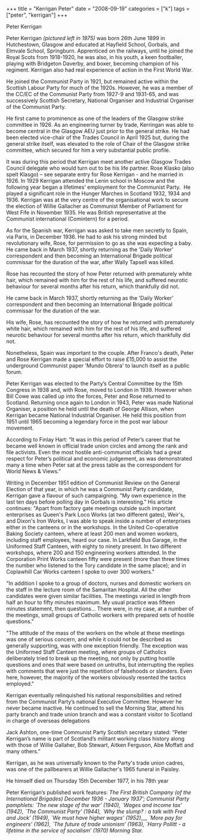 +++
title = "Kerrigan Peter"
date = "2008-09-19"
categories = ["k"]
tags = ["peter", "kerrigan"]
+++

Peter Kerrigan

Peter Kerrigan _(pictured left in 1975)_ was born 26th June 1899 in Hutchestown, Glasgow and educated at Hayfield School, Gorbals, and Elmvale School, Springburn. Apprenticed on the railways, until he joined the Royal Scots from 1918-1920, he was also, in his youth, a keen footballer, playing with Bridgeton Daverby, and boxer, becoming champion of his regiment. Kerrigan also had real experience of action in the First World War.

He joined the Communist Party in 1921, but remained active within the Scottish Labour Party for much of the 1920s. However, he was a member of the CC/EC of the Communist Party from 1927-9 and 1931-65, and was successively Scottish Secretary, National Organiser and Industrial Organiser of the Communist Party.

He first came to prominence as one of the leaders of the Glasgow strike committee in 1926. As an engineering turner by trade, Kerringan was able to become central in the Glasgow AEU just prior to the general strike. He had been elected vice-chair of the Trades Council in April 1925 but, during the general strike itself, was elevated to the role of Chair of the Glasgow strike committee, which secured for him a very substantial public profile.

It was during this period that Kerrigan meet another active Glasgow Trades Council delegate who would turn out to be his life partner. Rose Klasko (also spelt Klasgo) – see separate entry for Rose Kerrigan - and he married in 1926. In 1929 Kerrigan attended the Lenin school in Moscow and the following year began a lifetimes’ employment for the Communist Party.  He played a significant role in the Hunger Marches in Scotland 1932, 1934 and 1936. Kerrigan was at the very centre of the organisational work to secure the election of Willie Gallacher as Communist Member of Parliament for West Fife in November 1935. He was British representative at the Communist international (Comintern) for a period. 

As for the Spanish war, Kerrigan was asked to take men secretly to Spain, via Paris, in December 1936. He had to ask his strong minded but revolutionary wife, Rose, for permission to go as she was expecting a baby. He came back in March 1937, shortly returning as the 'Daily Worker' correspondent and then becoming an International Brigade political commissar for the duration of the war, after Wally Tapsell was killed.

Rose has recounted the story of how Peter returned with prematurely white hair, which remained with him for the rest of his life, and suffered neurotic behaviour for several months after his return, which thankfully did not. 

He came back in March 1937, shortly returning as the 'Daily Worker' correspondent and then becoming an International Brigade political commissar for the duration of the war.

His wife, Rose, has recounted the story of how he returned with prematurely white hair, which remained with him for the rest of his life, and suffered neurotic behaviour for several months after his return, which thankfully did not.

Nonetheless, Spain was important to the couple. After Franco's death, Peter and Rose Kerrigan made a special effort to raise £15,000 to assist the underground Communist paper 'Mundo Obrera' to launch itself as a public forum.

Peter Kerrigan was elected to the Party’s Central Committee by the 15th Congress in 1938 and, with Rose, moved to London in 1939. However when Bill Cowe was called up into the forces, Peter and Rose returned to Scotland. Returning once again to London in 1943, Peter was made National Organiser, a position he held until the death of George Allison, when Kerrigan became National Industrial Organiser. He held this position from 1951 until 1965 becoming a legendary force in the post war labour movement.

According to Finlay Hart: “It was in this period of Peter’s career that he became well known in official trade union circles and among the rank and file activists. Even the most hostile anti-communist officials had a great respect for Peter’s political and economic judgement, as was demonstrated many a time when Peter sat at the press table as the correspondent for World News & Views.”

Writing in December 1951 edition of Communist Review on the General Election of that year, in which he was a Communist Party candidate, Kerrigan gave a flavour of such campaigning. "My own experience in the last ten days before polling day in Gorbals is interesting." His article continues: "Apart from factory gate meetings outside such important enterprises as Queen's Park Loco Works (at two different gates), Weir's, and Dixon's Iron Works, I was able to speak inside a number of enterprises either in the canteens or in the workshops. In the United Co-operative Baking Society canteen, where at least 200 men and women workers, including staff employees, heard our case. In Larkfield Bus Garage, in the Uniformed Staff Canteen, with eighty to ninety present. In two different workshops, where 200 and 150 engineering workers attended. In the Corporation Print Works canteen fifty were present (more than three times the number who listened to the Tory candidate in the same place); and in Coplawhill Car Works canteen I spoke to over 300 workers."

"In addition I spoke to a group of doctors, nurses and domestic workers on the staff in the lecture room of the Samaritan Hospital. All the other candidates were given similar facilities. The meetings varied in length from half an hour to fifty minutes maximum. My usual practice was fifteen minutes statement, then questions... There were, in my case, at a number of the meetings, small groups of Catholic workers with prepared sets of hostile questions."

"The attitude of the mass of the workers on the whole at these meetings was one of serious concern, and while it could not be described as generally supporting, was with one exception friendly. The exception was the Uniformed Staff Canteen meeting, where groups of Catholics deliberately tried to break up the meeting, not only by putting hostile questions and ones that were based on untruths, but interrupting the replies with comments that were just the repetition of falsehoods or slanders. Even here, however, the majority of the workers obviously resented the tactics employed."

Kerrigan eventually relinquished his national responsibilities and retired from the Communist Party’s national Executive Committee. However he never became inactive. He continued to sell the Morning Star, attend his party branch and trade union branch and was a constant visitor to Scotland in charge of overseas delegations

Jack Ashton, one-time Communist Party Scottish secretary stated: “Peter Kerrigan’s name is part of Scotland’s militant working class history along with those of Willie Gallaher, Bob Stewart, Aitken Ferguson, Abe Moffatt and many others.”

Kerrigan, as he was universally known to the Party's trade union cadres, was one of the pallbearers at Willie Gallacher's 1965 funeral in Paisley.

He himself died on Thursday 15th December 1977, in his 78th year

Peter Kerrigan’s published work features: _The First British Company (of the International Brigades) December 1936 - January 1937’;_ _Communist Party pamphlets: \`The new stage of the war’ (1940), \`Wages and income tax’ (1942), \`The Communist Party’ (1944), \`Why the slump? : a talk with Fred and Jock’ (1949), \`We must have higher wages’ (1952)__,_ _\`More pay for engineers’ (1962), \`The future of trade unionism’ (1963), \`Harry Pollitt - a lifetime in the service of socialism’ (1970) Morning Star._
